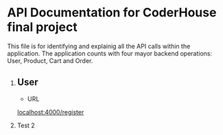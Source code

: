 # API Documentation for CoderHouse final project

This file is for identifying and explainig all the API calls within the application.
The application counts with four mayor backend operations: User, Product, Cart and Order.

1. ## User

    - URL

    <localhost:4000/register>

2. Test 2
